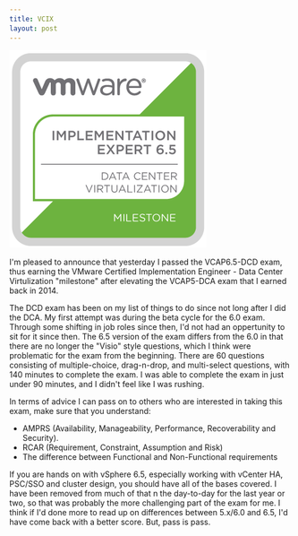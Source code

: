 ```yaml
---
title: VCIX
layout: post
---
```


![VCIX](/images/vmware-certified-implementation-expert-6-5-data-center-virtualization.png)

I'm pleased to announce that yesterday I passed the VCAP6.5-DCD exam, thus earning the VMware Certified Implementation Engineer - Data Center Virtulization "milestone" after elevating the VCAP5-DCA exam that I earned back in 2014.

The DCD exam has been on my list of things to do since not long after I did the DCA. My first attempt was during the beta cycle for the 6.0 exam. Through some shifting in job roles since then, I'd not had an oppertunity to sit for it since then. The 6.5 version of the exam differs from the 6.0 in that there are no longer the "Visio" style questions, which I think were problematic for the exam from the beginning. There are 60 questions consisting of multiple-choice, drag-n-drop, and multi-select questions, with 140 minutes to complete the exam. I was able to complete the exam in just under 90 minutes, and I didn't feel like I was rushing.

In terms of advice I can pass on to others who are interested in taking this exam, make sure that you understand:
* AMPRS (Availability, Manageability, Performance, Recoverability and Security).
* RCAR (Requirement, Constraint, Assumption and Risk)
* The difference between Functional and Non-Functional requirements

If you are hands on with vSphere 6.5, especially working with vCenter HA, PSC/SSO and cluster design, you should have all of the bases covered. I have been removed from much of that n the day-to-day for the last year or two, so that was probably the more challenging part of the exam for me. I think if I'd done more to read up on differences between 5.x/6.0 and 6.5, I'd have come back with a better score. But, pass is pass.